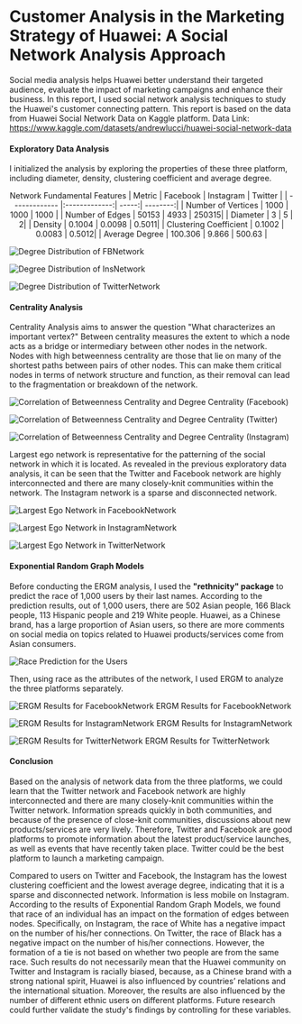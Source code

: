 # Customer Analysis in the Marketing Strategy of Huawei: A Social Network Analysis Approach
Social media analysis helps Huawei better understand their targeted audience, evaluate the impact of marketing campaigns and enhance their business. In this report, I used social network analysis techniques to study the Huawei's customer connecting pattern. This report is based on the data from Huawei Social Network Data on Kaggle platform. Data Link: https://www.kaggle.com/datasets/andrewlucci/huawei-social-network-data

#### Exploratory Data Analysis
I initialized the analysis by exploring the properties of these three platform, including  diameter, density, clustering coefficient and average degree.

<div align="center">
Network Fundamental Features
| Metric        | Facebook      | Instagram  | Twitter |
| ------------- |:-------------:| -----:| --------:|
| Number of Vertices | 1000 | 1000 | 1000 |
| Number of Edges     | 50153      |   4933 | 250315|
| Diameter | 3      |   5 | 2|
| Density | 0.1004      |    0.0098 | 0.5011|
| Clustering Coefficient | 0.1002      |    0.0083 | 	0.5012|
| Average Degree | 	100.306  |   	9.866  | 	500.63 |
</div>

![Degree Distribution of FBNetwork](https://github.com/peijin0405/Customer-Analysis-in-the-Marketing-Strategy-of-Huawei-A-Social-Network-Analysis-Approach/assets/89746479/1634416e-ee95-44d9-a0a7-0f1ece483fc7)

![Degree Distribution of InsNetwork](https://github.com/peijin0405/Customer-Analysis-in-the-Marketing-Strategy-of-Huawei-A-Social-Network-Analysis-Approach/assets/89746479/1ab17453-9e34-4594-9c3e-c70cd2b33385)

![Degree Distribution of TwitterNetwork](https://github.com/peijin0405/Customer-Analysis-in-the-Marketing-Strategy-of-Huawei-A-Social-Network-Analysis-Approach/assets/89746479/8fb47c95-fe7b-4c6f-9c1c-da2db5714da7)


#### Centrality Analysis
Centrality Analysis aims to answer the question "What characterizes an important vertex?"  Between centrality measures the extent to which a node acts as a bridge or intermediary between other nodes in the network. Nodes with high betweenness centrality are those that lie on many of the shortest paths between pairs of other nodes. This can make them critical nodes in terms of network structure and function, as their removal can lead to the fragmentation or breakdown of the network. 

![Correlation of Betweenness Centrality and Degree Centrality  (Facebook)](https://github.com/peijin0405/Customer-Analysis-in-the-Marketing-Strategy-of-Huawei-A-Social-Network-Analysis-Approach/assets/89746479/3cfe59dc-b514-453c-8c30-e2eb3a2c2908)

![Correlation of Betweenness Centrality and Degree Centrality  (Twitter)](https://github.com/peijin0405/Customer-Analysis-in-the-Marketing-Strategy-of-Huawei-A-Social-Network-Analysis-Approach/assets/89746479/7549ff91-cc33-45bc-9a25-6696487533f4)

![Correlation of Betweenness Centrality and Degree Centrality (Instagram)](https://github.com/peijin0405/Customer-Analysis-in-the-Marketing-Strategy-of-Huawei-A-Social-Network-Analysis-Approach/assets/89746479/80bf9b2a-64f1-4335-a2c4-3bea29bd1ff1)

Largest ego network is representative for the patterning of the social network in which it is located. As revealed in the previous exploratory data analysis, it can be seen that the Twitter and Facebook network are highly interconnected and there are many closely-knit communities within the network. The Instagram network is a sparse and disconnected network.

![Largest Ego Network in FacebookNetwork](https://github.com/peijin0405/Customer-Analysis-in-the-Marketing-Strategy-of-Huawei-A-Social-Network-Analysis-Approach/assets/89746479/4822f328-c164-44bf-82ca-4be60a5f6cd1)

![Largest Ego Network in InstagramNetwork](https://github.com/peijin0405/Customer-Analysis-in-the-Marketing-Strategy-of-Huawei-A-Social-Network-Analysis-Approach/assets/89746479/3d04aca5-b5fb-4cad-8fe8-f5eea8c85508)

![Largest Ego Network in TwitterNetwork](https://github.com/peijin0405/Customer-Analysis-in-the-Marketing-Strategy-of-Huawei-A-Social-Network-Analysis-Approach/assets/89746479/87289d85-8df4-4c38-9281-2a2a8d2fd828)

#### Exponential Random Graph Models
Before conducting the ERGM analysis, I used the **"rethnicity" package**  to predict the race of 1,000 users by their last names. According to the prediction results, out of 1,000 users, there are 502 Asian people, 166 Black people, 113 Hispanic people and 219 White people. Huawei, as a Chinese brand, has a large proportion of Asian users, so there are more comments on social media on topics related to Huawei products/services come from Asian consumers.

![Race Prediction for the Users](https://github.com/peijin0405/Customer-Analysis-in-the-Marketing-Strategy-of-Huawei-A-Social-Network-Analysis-Approach/assets/89746479/6e527106-151c-47a1-99ea-191933debf7c)

Then, using race as the attributes of the network, I used ERGM to analyze the three platforms separately.

![ERGM Results for FacebookNetwork](https://github.com/peijin0405/Customer-Analysis-in-the-Marketing-Strategy-of-Huawei-A-Social-Network-Analysis-Approach/assets/89746479/acb36e93-e5b6-4100-9bfc-5435532f4c44)
ERGM Results for FacebookNetwork

![ERGM Results for InstagramNetwork](https://github.com/peijin0405/Customer-Analysis-in-the-Marketing-Strategy-of-Huawei-A-Social-Network-Analysis-Approach/assets/89746479/a3dd93cd-1704-4151-aa68-5608953108ca)
ERGM Results for InstagramNetwork

![ERGM Results for TwitterNetwork](https://github.com/peijin0405/Customer-Analysis-in-the-Marketing-Strategy-of-Huawei-A-Social-Network-Analysis-Approach/assets/89746479/3d486111-50d5-4721-9cea-88e9c010cbf1)
ERGM Results for TwitterNetwork

#### Conclusion
Based on the analysis of network data from the three platforms, we could learn that the Twitter network and Facebook network are highly interconnected and there are many closely-knit communities within the Twitter network. Information spreads quickly in both communities, and because of the presence of close-knit communities, discussions about new products/services are very lively. Therefore, Twitter and Facebook are good platforms to promote information about the latest product/service launches, as well as events that have recently taken place. Twitter could be the best platform to launch a marketing campaign.

Compared to users on Twitter and Facebook, the Instagram has the lowest clustering coefficient and the lowest average degree, indicating that it is a sparse and disconnected network. Information is less mobile on Instagram.
According to the results of Exponential Random Graph Models, we found that race of an individual has an impact on the formation of edges between nodes. Specifically, on Instagram, the race of White has a negative impact on the number of his/her connections. On Twitter, the race of Black has a negative impact on the number of his/her connections. However, the formation of a tie is not based on whether two people are from the same race. Such results do not necessarily mean that the Huawei community on Twitter and Instagram is racially biased, because, as a Chinese brand with a strong national spirit, Huawei is also influenced by countries’ relations and the international situation. Moreover, the results are also influenced by the number of different ethnic users on different platforms. Future research could further validate the study's findings by controlling for these variables. 


